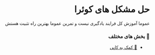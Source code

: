 <h1 style="text-align: right;direction: rtl;" dir="rtl">حل مشکل های کوئرا</h1>
<div align="right">
  </div>
<p style="text-align: right;direction: rtl;" dir="rtl">عموما آموزش کل فرایند یادگیری نیست و تمرین عموما بهترین راه تثبیت هستش</p>


<h3 style="text-align: right;direction: rtl;" dir="rtl">🔰 بخش های مختلف</h3>
<ul dir="rtl">
    <li dir="rtl" style="text-align: right;direction: rtl;"><a dir="rtl" target="_blank" href="https://laravelguide.ir#artisan">💠
کمک به کاپی</a></li>
</ul>

